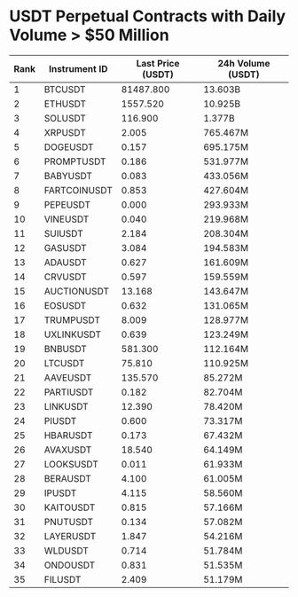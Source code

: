 # USDT Perpetual Contracts with Daily Volume > $50 Million

| Rank | Instrument ID | Last Price (USDT) | 24h Volume (USDT) |
|------|---------------|-------------------|-------------------|
| 1 | BTCUSDT | 81487.800 | 13.603B |
| 2 | ETHUSDT | 1557.520 | 10.925B |
| 3 | SOLUSDT | 116.900 | 1.377B |
| 4 | XRPUSDT | 2.005 | 765.467M |
| 5 | DOGEUSDT | 0.157 | 695.175M |
| 6 | PROMPTUSDT | 0.186 | 531.977M |
| 7 | BABYUSDT | 0.083 | 433.056M |
| 8 | FARTCOINUSDT | 0.853 | 427.604M |
| 9 | PEPEUSDT | 0.000 | 293.933M |
| 10 | VINEUSDT | 0.040 | 219.968M |
| 11 | SUIUSDT | 2.184 | 208.304M |
| 12 | GASUSDT | 3.084 | 194.583M |
| 13 | ADAUSDT | 0.627 | 161.609M |
| 14 | CRVUSDT | 0.597 | 159.559M |
| 15 | AUCTIONUSDT | 13.168 | 143.647M |
| 16 | EOSUSDT | 0.632 | 131.065M |
| 17 | TRUMPUSDT | 8.009 | 128.977M |
| 18 | UXLINKUSDT | 0.639 | 123.249M |
| 19 | BNBUSDT | 581.300 | 112.164M |
| 20 | LTCUSDT | 75.810 | 110.925M |
| 21 | AAVEUSDT | 135.570 | 85.272M |
| 22 | PARTIUSDT | 0.182 | 82.704M |
| 23 | LINKUSDT | 12.390 | 78.420M |
| 24 | PIUSDT | 0.600 | 73.317M |
| 25 | HBARUSDT | 0.173 | 67.432M |
| 26 | AVAXUSDT | 18.540 | 64.149M |
| 27 | LOOKSUSDT | 0.011 | 61.933M |
| 28 | BERAUSDT | 4.100 | 61.005M |
| 29 | IPUSDT | 4.115 | 58.560M |
| 30 | KAITOUSDT | 0.815 | 57.166M |
| 31 | PNUTUSDT | 0.134 | 57.082M |
| 32 | LAYERUSDT | 1.847 | 54.216M |
| 33 | WLDUSDT | 0.714 | 51.784M |
| 34 | ONDOUSDT | 0.831 | 51.535M |
| 35 | FILUSDT | 2.409 | 51.179M |
